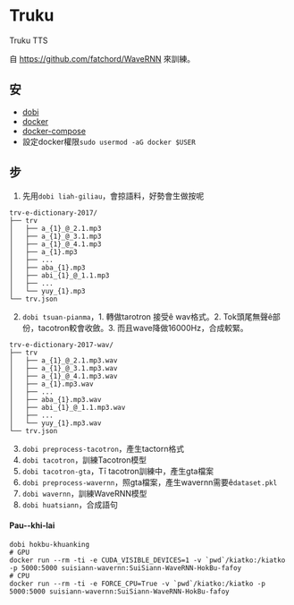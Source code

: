 # Truku
Truku TTS

自 https://github.com/fatchord/WaveRNN 來訓練。

## 安
- [dobi](https://github.com/dnephin/dobi)
- [docker](https://docs.docker.com/engine/installation/linux/docker-ce/ubuntu/)
- [docker-compose](https://docs.docker.com/compose/install/)
- 設定docker權限`sudo usermod -aG docker $USER`

## 步
1. 先用`dobi liah-giliau`，會掠語料，好勢會生做按呢
```
trv-e-dictionary-2017/
├── trv
│   ├── a_{1}_@_2.1.mp3
│   ├── a_{1}_@_3.1.mp3
│   ├── a_{1}_@_4.1.mp3
│   ├── a_{1}.mp3
│   ├── ...
│   ├── aba_{1}.mp3
│   ├── abi_{1}_@_1.1.mp3
│   ├── ...
│   └── yuy_{1}.mp3
└── trv.json
```
2. `dobi tsuan-pianma`，1. 轉做tarotron 接受ê wav格式。2. Tok頭尾無聲ê部份，tacotron較會收斂。3. 而且wave降做16000Hz，合成較緊。
```
trv-e-dictionary-2017-wav/
├── trv
│   ├── a_{1}_@_2.1.mp3.wav
│   ├── a_{1}_@_3.1.mp3.wav
│   ├── a_{1}_@_4.1.mp3.wav
│   ├── a_{1}.mp3.wav
│   ├── ...
│   ├── aba_{1}.mp3.wav
│   ├── abi_{1}_@_1.1.mp3.wav
│   ├── ...
│   └── yuy_{1}.mp3.wav
└── trv.json
```
3. `dobi preprocess-tacotron`，產生tactorn格式
4. `dobi tacotron`，訓練Tacotron模型
5. `dobi tacotron-gta`，Tī tacotron訓練中，產生gta檔案
6. `dobi preprocess-wavernn`，照gta檔案，產生wavernn需要ê`dataset.pkl`
7. `dobi wavernn`，訓練WaveRNN模型
8. `dobi huatsiann`，合成語句

#### Pau--khi-lai
```
dobi hokbu-khuanking
# GPU
docker run --rm -ti -e CUDA_VISIBLE_DEVICES=1 -v `pwd`/kiatko:/kiatko -p 5000:5000 suisiann-wavernn:SuiSiann-WaveRNN-HokBu-fafoy
# CPU
docker run --rm -ti -e FORCE_CPU=True -v `pwd`/kiatko:/kiatko -p 5000:5000 suisiann-wavernn:SuiSiann-WaveRNN-HokBu-fafoy
```


